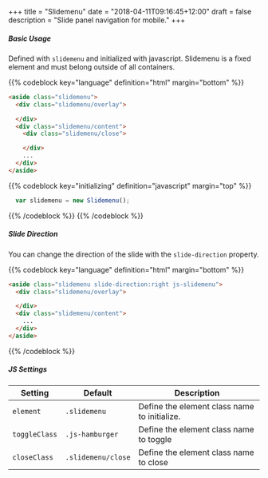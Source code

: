 +++
title = "Slidemenu"
date = "2018-04-11T09:16:45+12:00"
draft = false
description = "Slide panel navigation for mobile."
+++

##### Basic Usage

Defined with `slidemenu` and initialized with javascript. Slidemenu is a fixed element and must belong outside of all containers.

{{% codeblock key="language" definition="html" margin="bottom" %}}
  ```html
  <aside class="slidemenu">
    <div class="slidemenu/overlay">

    </div>
    <div class="slidemenu/content">
      <div class="slidemenu/close">

      </div>
      ...
    </div>
  </aside>
  ```
  {{% codeblock key="initializing" definition="javascript" margin="top" %}}
  ```javascript
    var slidemenu = new Slidemenu();
  ```
  {{% /codeblock %}}
{{% /codeblock %}}

##### Slide Direction

You can change the direction of the slide with the `slide-direction` property.

{{% codeblock key="language" definition="html" margin="bottom" %}}
  ```html
  <aside class="slidemenu slide-direction:right js-slidemenu">
    <div class="slidemenu/overlay">

    </div>
    <div class="slidemenu/content">
      ...
    </div>
  </aside>
  ```
{{% /codeblock %}}

##### JS Settings

<table class="table width:100% ">
  <thead>
    <tr>
      <th>
        <strong>Setting</strong>
      </th>
      <th>
        <strong>Default</strong>
      </th>
      <th>
        <strong>Description</strong>
      </th>
    </tr>
  </thead>
  <tbody>
    <tr>
      <td data-label="Setting">
        <code>element</code>
      </td>
      <td data-label="Default">
        <code>.slidemenu</code>
      </td>
      <td data-label="Description">
        Define the element class name to initialize.
      </td>
    </tr>
    <tr>
      <td data-label="Setting">
        <code>toggleClass</code>
      </td>
      <td data-label="Default">
        <code>.js-hamburger</code>
      </td>
      <td data-label="Description">
        Define the element class name to toggle
      </td>
    </tr>
    <tr>
      <td data-label="Setting">
        <code>closeClass</code>
      </td>
      <td data-label="Default">
        <code>.slidemenu/close</code>
      </td>
      <td data-label="Description">
        Define the element class name to close
      </td>
    </tr>
  </tbody>
</table>
